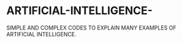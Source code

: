 # ARTIFICIAL-INTELLIGENCE-
SIMPLE AND COMPLEX CODES TO EXPLAIN MANY EXAMPLES OF ARTIFICIAL INTELLIGENCE. 
